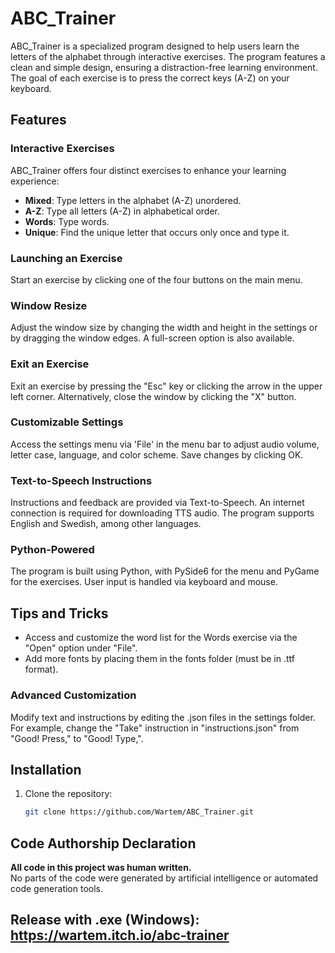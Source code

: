 # ABC_Trainer

ABC_Trainer is a specialized program designed to help users learn the letters of the alphabet through interactive exercises. The program features a clean and simple design, ensuring a distraction-free learning environment. The goal of each exercise is to press the correct keys (A-Z) on your keyboard.

## Features

### Interactive Exercises
ABC_Trainer offers four distinct exercises to enhance your learning experience:
- **Mixed**: Type letters in the alphabet (A-Z) unordered.
- **A-Z**: Type all letters (A-Z) in alphabetical order.
- **Words**: Type words.
- **Unique**: Find the unique letter that occurs only once and type it.

### Launching an Exercise
Start an exercise by clicking one of the four buttons on the main menu.

### Window Resize
Adjust the window size by changing the width and height in the settings or by dragging the window edges. A full-screen option is also available.

### Exit an Exercise
Exit an exercise by pressing the "Esc" key or clicking the arrow in the upper left corner. Alternatively, close the window by clicking the "X" button.

### Customizable Settings
Access the settings menu via 'File' in the menu bar to adjust audio volume, letter case, language, and color scheme. Save changes by clicking OK.

### Text-to-Speech Instructions
Instructions and feedback are provided via Text-to-Speech. An internet connection is required for downloading TTS audio. The program supports English and Swedish, among other languages.

### Python-Powered
The program is built using Python, with PySide6 for the menu and PyGame for the exercises. User input is handled via keyboard and mouse.

## Tips and Tricks
- Access and customize the word list for the Words exercise via the "Open" option under "File".
- Add more fonts by placing them in the fonts folder (must be in .ttf format).

### Advanced Customization
Modify text and instructions by editing the .json files in the settings folder. For example, change the "Take" instruction in "instructions.json" from "Good! Press," to "Good! Type,".

## Installation

1. Clone the repository:
   ```bash
   git clone https://github.com/Wartem/ABC_Trainer.git

## Code Authorship Declaration

**All code in this project was human written.**  
No parts of the code were generated by artificial intelligence or automated code generation tools.

## Release with .exe (Windows): https://wartem.itch.io/abc-trainer

